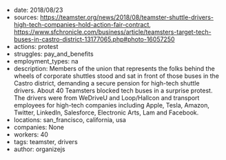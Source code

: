 - date: 2018/08/23
- sources: https://teamster.org/news/2018/08/teamster-shuttle-drivers-high-tech-companies-hold-action-fair-contract, https://www.sfchronicle.com/business/article/teamsters-target-tech-buses-in-castro-district-13177065.php#photo-16057250
- actions: protest
- struggles: pay_and_benefits
- employment_types: na
- description: Members of the union that represents the folks behind the wheels of corporate shuttles stood and sat in front of those buses in the Castro district, demanding a secure pension for high-tech shuttle drivers. About 40 Teamsters blocked tech buses in a surprise protest. The drivers were from WeDriveU and Loop/Hallcon and transport employees for high-tech companies including Apple, Tesla, Amazon, Twitter, LinkedIn, Salesforce, Electronic Arts, Lam and Facebook.
- locations: san_francisco, california, usa
- companies: None
- workers: 40
- tags: teamster, drivers
- author: organizejs
